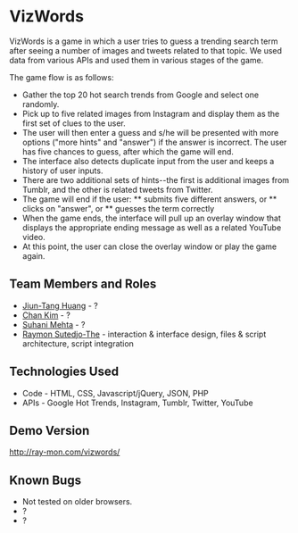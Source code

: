 VizWords
================
VizWords is a game in which a user tries to guess a trending search term after seeing a number of images and tweets related to that topic. We used data from various APIs and used them in various stages of the game.

The game flow is as follows:
* Gather the top 20 hot search trends from Google and select one randomly.
* Pick up to five related images from Instagram and display them as the first set of clues to the user.
* The user will then enter a guess and s/he will be presented with more options ("more hints" and "answer") if the answer is incorrect. The user has five chances to guess, after which the game will end.
* The interface also detects duplicate input from the user and keeps a history of user inputs.
* There are two additional sets of hints--the first is additional images from Tumblr, and the other is related tweets from Twitter.
* The game will end if the user:
** submits five different answers, or
** clicks on "answer", or
** guesses the term correctly
* When the game ends, the interface will pull up an overlay window that displays the appropriate ending message as well as a related YouTube video.
* At this point, the user can close the overlay window or play the game again.

## Team Members and Roles
* [Jiun-Tang Huang]() - ?
* [Chan Kim]() - ?
* [Suhani Mehta]() - ?
* [Raymon Sutedjo-The](http://ray-mon.com/) - interaction & interface design, files & script architecture, script integration

## Technologies Used
* Code - HTML, CSS, Javascript/jQuery, JSON, PHP
* APIs - Google Hot Trends, Instagram, Tumblr, Twitter, YouTube
 
## Demo Version 
http://ray-mon.com/vizwords/

## Known Bugs
* Not tested on older browsers.
* ?
* ?

